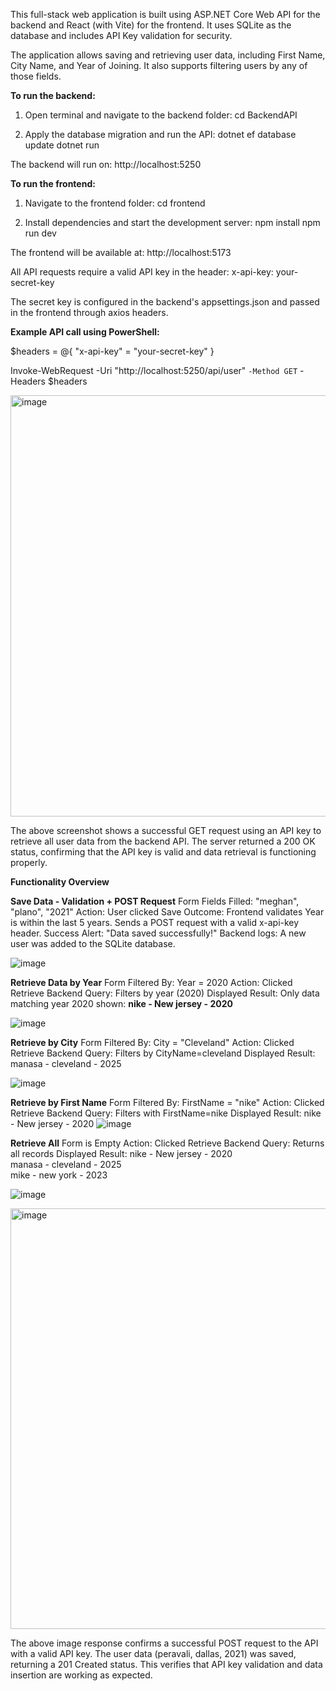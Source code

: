 This full-stack web application is built using ASP.NET Core Web API for the backend and React (with Vite) for the frontend. It uses SQLite as the database and includes API Key validation for security.

The application allows saving and retrieving user data, including First Name, City Name, and Year of Joining. It also supports filtering users by any of those fields.

**To run the backend:**

1. Open terminal and navigate to the backend folder:
   cd BackendAPI

2. Apply the database migration and run the API:
   dotnet ef database update
   dotnet run

The backend will run on: http://localhost:5250

**To run the frontend:**

1. Navigate to the frontend folder:
   cd frontend

2. Install dependencies and start the development server:
   npm install
   npm run dev

The frontend will be available at: http://localhost:5173

All API requests require a valid API key in the header:
x-api-key: your-secret-key

The secret key is configured in the backend's appsettings.json and passed in the frontend through axios headers.

**Example API call using PowerShell:**

$headers = @{ "x-api-key" = "your-secret-key" }

Invoke-WebRequest -Uri "http://localhost:5250/api/user" `
  -Method GET `
  -Headers $headers
  
<img width="674" alt="image" src="https://github.com/user-attachments/assets/0ce7e836-8e0d-4764-aef7-46b46c3aa263" />

The above screenshot shows a successful GET request using an API key to retrieve all user data from the backend API. The server returned a 200 OK status, confirming that the API key is valid and data retrieval is functioning properly.


**Functionality Overview**

**Save Data - Validation + POST Request**
Form Fields Filled: "meghan", "plano", "2021"
Action: User clicked Save
Outcome:
Frontend validates Year is within the last 5 years.
Sends a POST request with a valid x-api-key header.
Success Alert: "Data saved successfully!"
Backend logs: A new user was added to the SQLite database.

![image](https://github.com/user-attachments/assets/cc52527f-4234-4408-be2b-426522bb97b8)

**Retrieve Data by Year**
Form Filtered By: Year = 2020
Action: Clicked Retrieve
Backend Query: Filters by year (2020)
Displayed Result: Only data matching year 2020 shown:
**nike - New jersey - 2020**

![image](https://github.com/user-attachments/assets/05329737-9fc7-41ab-8b82-51f4fb46e4a6)

**Retrieve by City**
Form Filtered By: City = "Cleveland"
Action: Clicked Retrieve
Backend Query: Filters by CityName=cleveland
Displayed Result:
manasa - cleveland - 2025

![image](https://github.com/user-attachments/assets/553574cc-019a-4590-bb73-f61b68b55acd)

**Retrieve by First Name**
Form Filtered By: FirstName = "nike"
Action: Clicked Retrieve
Backend Query: Filters with FirstName=nike
Displayed Result:
nike - New jersey - 2020
![image](https://github.com/user-attachments/assets/27355ab4-b4ac-4371-beb0-8a6b558bed5a)

**Retrieve All**
Form is Empty
Action: Clicked Retrieve
Backend Query: Returns all records
Displayed Result:
nike - New jersey - 2020  
manasa - cleveland - 2025  
mike - new york - 2023

![image](https://github.com/user-attachments/assets/c762bbef-b6b9-42b8-904c-ccfdd3645f0c)

<img width="673" alt="image" src="https://github.com/user-attachments/assets/9c5d2853-8770-4837-9e5d-140b13782afd" />

The above image response confirms a successful POST request to the API with a valid API key. The user data (peravali, dallas, 2021) was saved, returning a 201 Created status. This verifies that API key validation and data insertion are working as expected.









